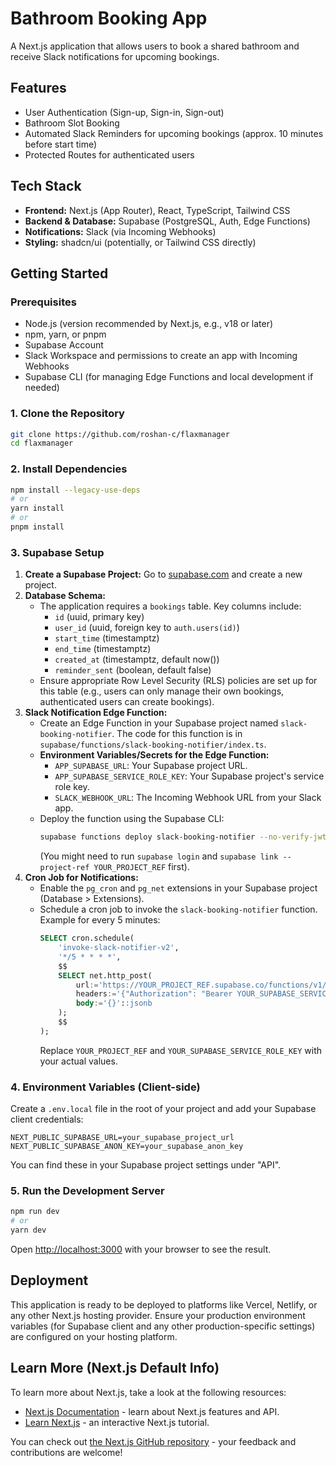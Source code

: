 # Bathroom Booking App

A Next.js application that allows users to book a shared bathroom and receive Slack notifications for upcoming bookings.

## Features

*   User Authentication (Sign-up, Sign-in, Sign-out)
*   Bathroom Slot Booking
*   Automated Slack Reminders for upcoming bookings (approx. 10 minutes before start time)
*   Protected Routes for authenticated users

## Tech Stack

*   **Frontend:** Next.js (App Router), React, TypeScript, Tailwind CSS
*   **Backend & Database:** Supabase (PostgreSQL, Auth, Edge Functions)
*   **Notifications:** Slack (via Incoming Webhooks)
*   **Styling:** shadcn/ui (potentially, or Tailwind CSS directly)

## Getting Started

### Prerequisites

*   Node.js (version recommended by Next.js, e.g., v18 or later)
*   npm, yarn, or pnpm
*   Supabase Account
*   Slack Workspace and permissions to create an app with Incoming Webhooks
*   Supabase CLI (for managing Edge Functions and local development if needed)

### 1. Clone the Repository

```bash
git clone https://github.com/roshan-c/flaxmanager
cd flaxmanager
```

### 2. Install Dependencies

```bash
npm install --legacy-use-deps
# or
yarn install
# or
pnpm install
```

### 3. Supabase Setup

1.  **Create a Supabase Project:** Go to [supabase.com](https://supabase.com) and create a new project.
2.  **Database Schema:**
    *   The application requires a `bookings` table. Key columns include:
        *   `id` (uuid, primary key)
        *   `user_id` (uuid, foreign key to `auth.users(id)`)
        *   `start_time` (timestamptz)
        *   `end_time` (timestamptz)
        *   `created_at` (timestamptz, default now())
        *   `reminder_sent` (boolean, default false)
    *   Ensure appropriate Row Level Security (RLS) policies are set up for this table (e.g., users can only manage their own bookings, authenticated users can create bookings).
3.  **Slack Notification Edge Function:**
    *   Create an Edge Function in your Supabase project named `slack-booking-notifier`. The code for this function is in `supabase/functions/slack-booking-notifier/index.ts`.
    *   **Environment Variables/Secrets for the Edge Function:**
        *   `APP_SUPABASE_URL`: Your Supabase project URL.
        *   `APP_SUPABASE_SERVICE_ROLE_KEY`: Your Supabase project's service role key.
        *   `SLACK_WEBHOOK_URL`: The Incoming Webhook URL from your Slack app.
    *   Deploy the function using the Supabase CLI:
        ```bash
        supabase functions deploy slack-booking-notifier --no-verify-jwt
        ```
        (You might need to run `supabase login` and `supabase link --project-ref YOUR_PROJECT_REF` first).
4.  **Cron Job for Notifications:**
    *   Enable the `pg_cron` and `pg_net` extensions in your Supabase project (Database > Extensions).
    *   Schedule a cron job to invoke the `slack-booking-notifier` function. Example for every 5 minutes:
        ```sql
        SELECT cron.schedule(
            'invoke-slack-notifier-v2',
            '*/5 * * * *', 
            $$
            SELECT net.http_post(
                url:='https://YOUR_PROJECT_REF.supabase.co/functions/v1/slack-booking-notifier',
                headers:='{"Authorization": "Bearer YOUR_SUPABASE_SERVICE_ROLE_KEY", "Content-Type": "application/json"}'::jsonb,
                body:='{}'::jsonb
            );
            $$
        );
        ```
        Replace `YOUR_PROJECT_REF` and `YOUR_SUPABASE_SERVICE_ROLE_KEY` with your actual values.

### 4. Environment Variables (Client-side)

Create a `.env.local` file in the root of your project and add your Supabase client credentials:

```env
NEXT_PUBLIC_SUPABASE_URL=your_supabase_project_url
NEXT_PUBLIC_SUPABASE_ANON_KEY=your_supabase_anon_key
```

You can find these in your Supabase project settings under "API".

### 5. Run the Development Server

```bash
npm run dev
# or
yarn dev
```

Open [http://localhost:3000](http://localhost:3000) with your browser to see the result.

## Deployment

This application is ready to be deployed to platforms like Vercel, Netlify, or any other Next.js hosting provider.
Ensure your production environment variables (for Supabase client and any other production-specific settings) are configured on your hosting platform.

## Learn More (Next.js Default Info)

To learn more about Next.js, take a look at the following resources:

- [Next.js Documentation](https://nextjs.org/docs) - learn about Next.js features and API.
- [Learn Next.js](https://nextjs.org/learn) - an interactive Next.js tutorial.

You can check out [the Next.js GitHub repository](https://github.com/vercel/next.js) - your feedback and contributions are welcome!